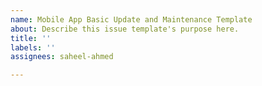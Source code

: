 ```yaml
---
name: Mobile App Basic Update and Maintenance Template
about: Describe this issue template's purpose here.
title: ''
labels: ''
assignees: saheel-ahmed

---
```




